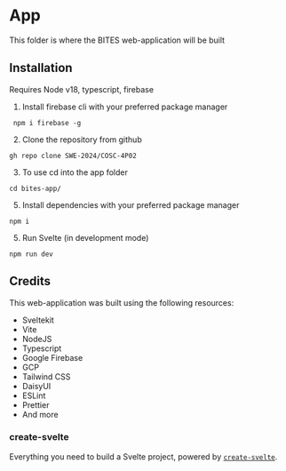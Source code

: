 # App

This folder is where the BITES web-application will be built

## Installation

Requires Node v18, typescript, firebase

1. Install firebase cli with your preferred package manager

```
 npm i firebase -g
```

2. Clone the repository from github

```
gh repo clone SWE-2024/COSC-4P02
```

3. To use cd into the app folder

```
cd bites-app/
```

5. Install dependencies with your preferred package manager

```
npm i
```

5. Run Svelte (in development mode)

```
npm run dev
```

## Credits

This web-application was built using the following resources:

- Sveltekit
- Vite
- NodeJS
- Typescript
- Google Firebase
- GCP
- Tailwind CSS
- DaisyUI
- ESLint
- Prettier
- And more

### create-svelte

Everything you need to build a Svelte project, powered by [`create-svelte`](https://github.com/sveltejs/kit/tree/main/packages/create-svelte).
